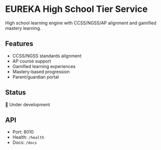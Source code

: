 # EUREKA High School Tier Service

High school learning engine with CCSS/NGSS/AP alignment and gamified mastery learning.

## Features
- CCSS/NGSS standards alignment
- AP course support
- Gamified learning experiences
- Mastery-based progression
- Parent/guardian portal

## Status
🚧 Under development

## API
- Port: 8010
- Health: `/health`
- Docs: `/docs`
